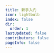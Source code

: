 ```yaml
---
title: 新手入门
icon: lightbulb
index: false
dir:
  order: 1
lastUpdated: false
contributors: false
pageInfo: false
---
```


<Catalog></Catalog>

